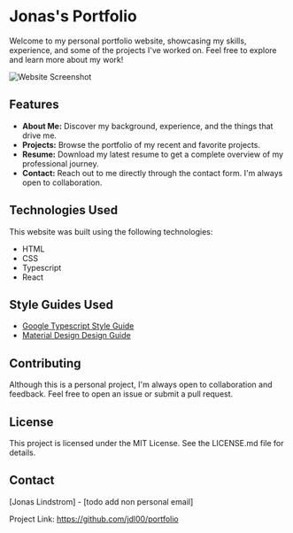 # Jonas's Portfolio

Welcome to my personal portfolio website, showcasing my skills, experience, and some of the projects I've worked on. Feel free to explore and learn more about my work!

![Website Screenshot](screenshot.png)

## Features

- **About Me:** Discover my background, experience, and the things that drive me.
- **Projects:** Browse the portfolio of my recent and favorite projects.
- **Resume:** Download my latest resume to get a complete overview of my professional journey.
- **Contact:** Reach out to me directly through the contact form. I'm always open to collaboration.

## Technologies Used

This website was built using the following technologies:

- HTML
- CSS
- Typescript
- React

## Style Guides Used

- [Google Typescript Style Guide](https://google.github.io/styleguide/tsguide.html)
- [Material Design Design Guide](https://m2.material.io/design/guidelines-overview)

## Contributing

Although this is a personal project, I'm always open to collaboration and feedback. Feel free to open an issue or submit a pull request.

## License

This project is licensed under the MIT License. See the LICENSE.md file for details.

## Contact

[Jonas Lindstrom] - [todo add non personal email]

Project Link: https://github.com/jdl00/portfolio
